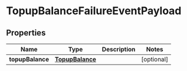 # TopupBalanceFailureEventPayload

## Properties
Name | Type | Description | Notes
------------ | ------------- | ------------- | -------------
**topupBalance** | [**TopupBalance**](TopupBalance.md) |  |  [optional]
